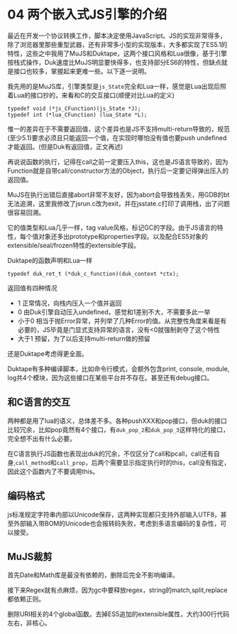 # 04 两个嵌入式JS引擎的介绍

最近在开发一个协议转换工作，脚本决定使用JavaScript。JS的实现非常得多，除了浏览器里那些重型武器，还有非常多小型的实现版本，大多都实现了ES5.1的特性，这些之中我用了MuJS和Duktape，这两个接口风格和Lua很像，基于引擎按栈式操作，Duk速度比MuJS明显要快得多，也支持部分ES6的特性，但缺点就是接口也较多，掌握起来更难一些。以下逐一说明。

我先用的是MuJS库，引擎类型是`js_State`完全和Lua一样，感觉是Lua出现后照着Lua的接口抄的，来看和C的交互接口(顺便对比Lua的定义)

```
typedef void (*js_CFunction)(js_State *J);
typedef int (*lua_CFunction) (lua_State *L);
```

惟一的差异在于不需要返回值，这个差异也是JS不支持multi-return导致的，规范(至少5.1)要求必须且只能返回一个值，在实现时哪怕没有值也要push undefined才能返回。(但是Duk有返回值，正文再述)

再说说函数的执行，记得在call之前一定要压入this，这也是JS语言导致的，因为Function就是自带call/constructor方法的Object，执行后一定要记得弹出压入的返回值。

MuJS在执行出错后直接abort非常不友好，因为abort会导致栈丢失，用GDB的bt无法追溯，这里我修改了jsrun.c改为exit，并在jsstate.c打印了调用栈，出了问题很容易回溯。

它的值类型和Lua几乎一样，tag value风格，标记GC的字段。由于JS语言的特性，每个值对象还多出prototype和properties字段。以及配合ES5对象的extensible/seal/frozen特性的extensible字段。

Duktape的函数声明和Lua一样

`typedef duk_ret_t (*duk_c_function)(duk_context *ctx);`

返回值有四种情况

* 1 正常情况，向栈内压入一个值并返回
* 0 由Duk引擎自动压入undefined，感觉和1差别不大，不需要多此一举
* 小于0 相当于抛Error异常，并列举了几种Error的值。从完整性角度来看是有必要的，JS毕竟是门显式支持异常的语言，没有<0就强制剥夺了这个特性
* 大于1 预留，为了以后支持multi-return做的预留

还是Duktape考虑得更全面。

Duktape有多种编译脚本，比如命令行模式，会额外包含print, console, module, log共4个模块，因为这些接口在某些平台并不存在。甚至还有debug接口。

## 和C语言的交互

两种都是用了lua的语义，总体差不多。各种pushXXX和pop接口，但duk的接口比较冗余，比如pop竟然有4个接口，有`duk_pop_2`和`duk_pop_3`这样特化的接口，完全想不出有什么必要。

在C语言执行JS函数也表现出duk的冗余，不仅区分了call和pcall，call还有自身,`call_method`和`call_prop`，后两个需要显示指定执行时的this，call没有指定，因此这个函数内了不要调用this。

## 编码格式

js标准规定字符串内部以Unicode保存，这两种实现都只支持外部输入UTF8，甚至外部输入带BOM的Unicode也会报转码失败，考虑到多语言编码的复杂性，可以接受。

## MuJS裁剪

首先Date和Math库是最没有依赖的，删除后完全不影响编译。

接下来Regex就有点麻烦，因为gc中要释放regex，string的match,split,replace都依赖正则。

删除URI相关的4个global函数。去掉ES5追加的extensible属性，大约300行代码左右，非核心。